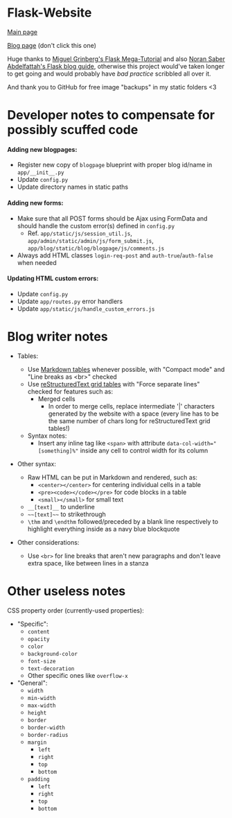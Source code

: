 # Flask-Website

[Main page](https://anonymousrand.xyz)

[Blog page](https://blog.anonymousrand.xyz) (don't click this one)

Huge thanks to [Miguel Grinberg's Flask Mega-Tutorial](https://blog.miguelgrinberg.com/post/the-flask-mega-tutorial-part-i-hello-world) and also [Noran Saber Abdelfattah's Flask blog guide](https://medium.com/@noransaber685/building-a-flask-blog-a-step-by-step-guide-for-beginners-8bffe925cd0e), otherwise this project would've taken longer to get going and would probably have *bad practice* scribbled all over it.

And thank you to GitHub for free image "backups" in my static folders <3

# Developer notes to compensate for possibly scuffed code

#### Adding new blogpages:
- Register new copy of `blogpage` blueprint with proper blog id/name in `app/__init__.py`
- Update `config.py`
- Update directory names in static paths

#### Adding new forms:
- Make sure that all POST forms should be Ajax using FormData and should handle the custom error(s) defined in `config.py`
  - Ref. `app/static/js/session_util.js`, `app/admin/static/admin/js/form_submit.js`, `app/blog/static/blog/blogpage/js/comments.js`
- Always add HTML classes `login-req-post` and `auth-true`/`auth-false` when needed

#### Updating HTML custom errors:
- Update `config.py`
- Update `app/routes.py` error handlers
- Update `app/static/js/handle_custom_errors.js`

# Blog writer notes

- Tables:
  - Use [Markdown tables](https://www.tablesgenerator.com/markdown_tables#) whenever possible, with "Compact mode" and "Line breaks as \<br\>" checked
  - Use [reStructuredText grid tables](https://tableconvert.com/restructuredtext-generator) with "Force separate lines" checked for features such as:
    - Merged cells
      - In order to merge cells, replace intermediate '|' characters generated by the website with a space (every line has to be the same number of chars long for reStructuredText grid tables!)
  - Syntax notes:
    - Insert any inline tag like `<span>` with attribute `data-col-width="[something]%"` inside any cell to control width for its column

- Other syntax:
  - Raw HTML can be put in Markdown and rendered, such as:
      - `<center></center>` for centering individual cells in a table
      - `<pre><code></code></pre>` for code blocks in a table
      - `<small></small>` for small text
  - `__[text]__` to underline
  - `~~[text]~~` to strikethrough
  - `\thm` and `\endthm` followed/preceded by a blank line respectively to highlight everything inside as a navy blue blockquote

- Other considerations:
  - Use `<br>` for line breaks that aren't new paragraphs and don't leave extra space, like between lines in a stanza

# Other useless notes
CSS property order (currently-used properties):
- "Specific":
  - `content`
  - `opacity`
  - `color`
  - `background-color`
  - `font-size`
  - `text-decoration`
  - Other specific ones like `overflow-x`
- "General":
  - `width`
  - `min-width`
  - `max-width`
  - `height`
  - `border`
  - `border-width`
  - `border-radius`
  - `margin`
    - `left`
    - `right`
    - `top`
    - `bottom`
  - `padding`
    - `left`
    - `right`
    - `top`
    - `bottom`
